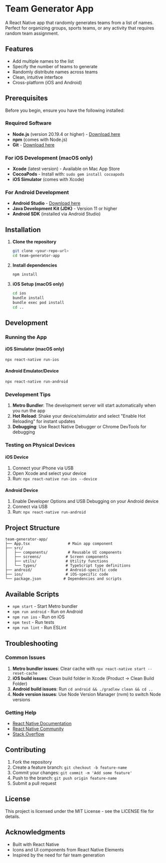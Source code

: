 # Team Generator App

A React Native app that randomly generates teams from a list of names. Perfect for organizing groups, sports teams, or any activity that requires random team assignment.

## Features

- Add multiple names to the list
- Specify the number of teams to generate
- Randomly distribute names across teams
- Clean, intuitive interface
- Cross-platform (iOS and Android)

## Prerequisites

Before you begin, ensure you have the following installed:

### Required Software
- **Node.js** (version 20.19.4 or higher) - [Download here](https://nodejs.org/)
- **npm** (comes with Node.js)
- **Git** - [Download here](https://git-scm.com/)

### For iOS Development (macOS only)
- **Xcode** (latest version) - Available on Mac App Store
- **CocoaPods** - Install with: `sudo gem install cocoapods`
- **iOS Simulator** (comes with Xcode)

### For Android Development
- **Android Studio** - [Download here](https://developer.android.com/studio)
- **Java Development Kit (JDK)** - Version 11 or higher
- **Android SDK** (installed via Android Studio)

## Installation

1. **Clone the repository**
   ```bash
   git clone <your-repo-url>
   cd team-generator-app
   ```

2. **Install dependencies**
   ```bash
   npm install
   ```

3. **iOS Setup (macOS only)**
   ```bash
   cd ios
   bundle install
   bundle exec pod install
   cd ..
   ```

## Development

### Running the App

#### iOS Simulator (macOS only)
```bash
npx react-native run-ios
```

#### Android Emulator/Device
```bash
npx react-native run-android
```

### Development Tips

1. **Metro Bundler**: The development server will start automatically when you run the app
2. **Hot Reload**: Shake your device/simulator and select "Enable Hot Reloading" for instant updates
3. **Debugging**: Use React Native Debugger or Chrome DevTools for debugging

### Testing on Physical Devices

#### iOS Device
1. Connect your iPhone via USB
2. Open Xcode and select your device
3. Run: `npx react-native run-ios --device`

#### Android Device
1. Enable Developer Options and USB Debugging on your Android device
2. Connect via USB
3. Run: `npx react-native run-android`

## Project Structure

```
team-generator-app/
├── App.tsx                 # Main app component
├── src/
│   ├── components/         # Reusable UI components
│   ├── screens/           # Screen components
│   ├── utils/             # Utility functions
│   └── types/             # TypeScript type definitions
├── android/               # Android-specific code
├── ios/                   # iOS-specific code
└── package.json          # Dependencies and scripts
```

## Available Scripts

- `npm start` - Start Metro bundler
- `npm run android` - Run on Android
- `npm run ios` - Run on iOS
- `npm test` - Run tests
- `npm run lint` - Run ESLint

## Troubleshooting

### Common Issues

1. **Metro bundler issues**: Clear cache with `npx react-native start --reset-cache`
2. **iOS build issues**: Clean build folder in Xcode (Product → Clean Build Folder)
3. **Android build issues**: Run `cd android && ./gradlew clean && cd ..`
4. **Node version issues**: Use Node Version Manager (nvm) to switch Node versions

### Getting Help

- [React Native Documentation](https://reactnative.dev/docs/getting-started)
- [React Native Community](https://github.com/react-native-community)
- [Stack Overflow](https://stackoverflow.com/questions/tagged/react-native)

## Contributing

1. Fork the repository
2. Create a feature branch: `git checkout -b feature-name`
3. Commit your changes: `git commit -m 'Add some feature'`
4. Push to the branch: `git push origin feature-name`
5. Submit a pull request

## License

This project is licensed under the MIT License - see the LICENSE file for details.

## Acknowledgments

- Built with React Native
- Icons and UI components from React Native Elements
- Inspired by the need for fair team generation